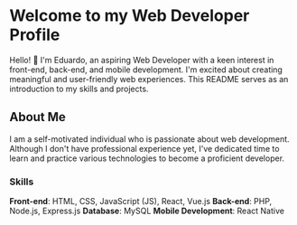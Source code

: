 # Welcome to my Web Developer Profile
Hello! 👋 I'm Eduardo, an aspiring Web Developer with a keen interest in front-end, back-end, and mobile development. I'm excited about creating meaningful and user-friendly web experiences. This README serves as an introduction to my skills and projects.

## About Me
I am a self-motivated individual who is passionate about web development. Although I don't have professional experience yet, I've dedicated time to learn and practice various technologies to become a proficient developer.

### Skills
**Front-end**: HTML, CSS, JavaScript (JS), React, Vue.js
**Back-end**: PHP, Node.js, Express.js
**Database**: MySQL
**Mobile Development**: React Native

